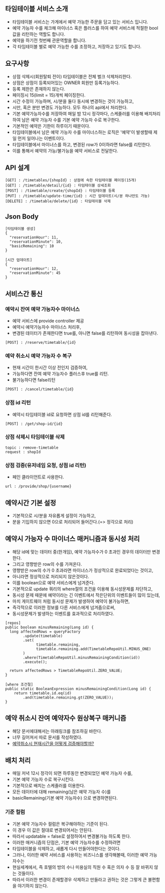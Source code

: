 ## 타임테이블 서비스 소개
* 타임테이블 서비스는 가게에서 예약 가능한 주문을 담고 있는 서비스 입니다.
* 예약 가능자 수를 체크해 마이너스 혹은 플러스를 하여 예약 서비스에 적절한 bool 값을 리턴하는 역할도 합니다.
* 예약을 하기전 첫번째 관문역할을 합니다.
* 각 타임테이블 별로 예약 가능한 수를 조정하고, 저장하고 있기도 합니다.

## 요구사항
* 상점 삭제시(회원탈퇴 전이) 타임테이블은 전체 벌크 삭제처리한다.
* 상점은 상점이 등록되어있는 OWNER 회원만 등록가능하다.
* 등록 제한은 존재하지 않는다.
* 페이징시 15(limit = 15)개씩 페이징한다.
* 시간 수정이 가능하며, 시/분을 둘다 동시에 변경하는 것이 가능하고,
* 시만, 혹은 분만 변경도 가능하다. 모두 하나의 api에서 처리한다.
* 기본 예약가능자수를 저장하여 매일 밤 12시 정각마다, 스케줄러를 이용해 배치처리하여 남은 예약 가능자 수를 기본 예약 가능자 수로 복구한다.
* 기본적인 예약은 기한이 하루이기 때문이다.
* 타임테이블에서 남은 예약 가능자 수를 마이너스하는 로직은 '예약'이 발생할때 제일 먼저 일어나는 이벤트이다.
* 타임테이블에서 마이너스를 하고, 변경된 row가 0이하라면 false를 리턴한다.
* 이를 통해서 예약의 가능/불가능을 예약 서비스로 전달한다.

## API 설계
```
[GET] : /timetables/{shopId} : 상점에 속한 타임테이블 페이징(15개)
[GET] : /timetable/detail/{id} : 타임테이블 상세조회
[POST] : /timetable/create/{shopId} : 타임테이블 등록
[PUT] : /timetable/update-time/{id} : 시간 업데이트(시/분 하나만도 가능)
[DELETE] : /timetable/delete/{id} : 타임테이블 삭제
```

## Json Body 
```
[타임테이블 생성]
{
  "reservationHour": 11,
  "reservationMinute": 10,
  "basicRemaining": 10
}

[시간 업데이트]
{
  "reservationHour": 12,
  "reservationMinute": 45
}
```

## 서비스간 통신
### 예약시 잔여 예약 가능자수 마이너스
* 예약 서비스에 provide controller 제공
* 예약시 예약가능자수 마이너스 처리후,
* 변경된 데이터가 존재한다면 true를, 아니면 false를 리턴하여 동시성을 잡아낸다.
```
[POST] : /reserve/timetable/{id}
```
### 예약 취소시 예약 가능자 수 복구
* 현재 시간이 한시간 이상 전인지 검증하여, 
* 가능하다면 잔여 예약 가능자수 플러스후 true를 리턴.
* 불가능하다면 false리턴
```
[POST] : /cancel/timetable/{id}
```
### 상점 id 리턴
* 예약시 타임테이블 id로 요청하면 상점 id를 리턴해준다.
```
[POST] : /get/shop-id/{id}
```
### 상점 삭제시 타임테이블 삭제
```
topic : remove-timetable
request : shopId
```
### 상점 검증(유저네임 요청, 상점 id 리턴) 
* 페인 클라이언트로 사용한다.
```
url : /provide/shop/{username}
```

## 예약시간 기본 설정
* 기본적으로 시/분을 자유롭게 설정이 가능하고, 
* 분을 기입하지 않으면 0으로 처리되어 들어간다.(=> 정각으로 처리)

## 예약시 가능자 수 마이너스 매커니즘과 동시성 처리
* 해당 id에 맞는 데이터 중(한개임), 예약 가능자수가 0 초과인 경우의 데이터만 변경한다.
* 그리고 영향받은 row의 수를 가져온다.
* 영향받은 row의 수가 0 초과라면 마이너스가 정상적으로 완료되었다는 것이고,
* 아니라면 정상적으로 처리되지 않은것이다.
* 이를 boolean으로 예약 서비스에게 넘겨준다.
* 기본적으로 update 쿼리의 where절의 조건을 이용해 동시성문제를 차단하고, 
* 동시성 문제 때문에 예약이라는 긴 이벤트에서 작은단위의 이벤트들이 많이 있는데,
* 마치 게이트웨이 처럼 동시성 문제가 발생하여 예약이 불가능하면,
* 즉각적으로 이러한 정보를 다른 서비스에게 넘겨줌으로써, 
* 동시성문제가 발생하는 이벤트를 효과적으로 처리하였다.
```
[repos]
public boolean minusRemaining(Long id) {
  long affectedRows = queryFactory
        .update(timetable)
        .set(
              timetable.remaining,
              timetable.remaining.add(TimetableRepoUtil.MINUS_ONE)
        )
        .where(TimetableRepoUtil.minusRemainingCondition(id))
        .execute();

  return affectedRows > TimetableRepoUtil.ZERO_VALUE;
}

[where 조건절]
public static BooleanExpression minusRemainingCondition(Long id) {
    return timetable.id.eq(id)
        .and(timetable.remaining.gt(ZERO_VALUE));
}
```

## 예약 취소시 잔여 예약자수 원상복구 매커니즘
* 해당 문서에대해서는 아래링크를 참조하길 바란다.
* 너무 길어져서 따로 문서를 작성하였다.
* [예약취소시 현재시간을 어떻게 검증해야할까?](https://github.com/liveforone/middle/blob/master/Documents/SOLVE_CANCEL_RESERVATION_TIME_VALIDATION_PROBLEM.md)

## 배치 처리
* 매일 저녁 12시 정각이 되면 하루동안 변경되었던 예약 가능자 수를,
* 기본 예약 가능자 수로 복구시킨다.
* 기본적으로 배치는 스케줄러를 이용한다.
* 모든 데이터에 대해 remaining(남은 예약 가능자 수)를
* basicRemaining(기본 예약 가능자수) 으로 변경하면된다.
### 기준 컬럼
* 기본 예약 가능자수 컬럼은 복구해야하는 기준이 된다.
* 이 경우 이 값은 절대로 변경되어서는 안된다.
* 따라서 updatable = false로 설정하여서 변경불가능 하도록 한다.
* 이러한 매커니즘의 단점은, 기본 예약 가능자수를 수정하려면
* 타임테이블을 삭제하고, 새롭게 다시 만들어야한다는 것이다.
* 그러나, 이러한 예약 서비스를 사용하는 비즈니스를 생각해볼때, 이러한 예약 가능자수는
* 현실세계에서, 즉 호텔의 방의 수나 미용실의 직원 수 혹은 의자 수 등 잘 바뀌지 않는 것들이다.
* 따라서 이러한 변경이 존재할경우 삭제하고 만들라고 권하는 것은 그렇게 큰 불편함을 야기하지 않는다.